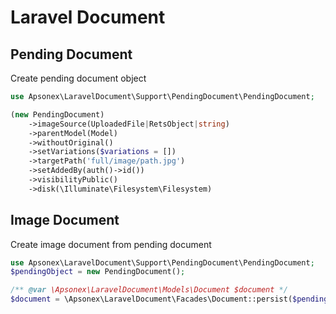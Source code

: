 # Laravel Document

## Pending Document

Create pending document object

```php
use Apsonex\LaravelDocument\Support\PendingDocument\PendingDocument;

(new PendingDocument)
    ->imageSource(UploadedFile|RetsObject|string)
    ->parentModel(Model)
    ->withoutOriginal()
    ->setVariations($variations = [])
    ->targetPath('full/image/path.jpg')
    ->setAddedBy(auth()->id())
    ->visibilityPublic()
    ->disk(\Illuminate\Filesystem\Filesystem)

```

## Image Document

Create image document from pending document

```php
use Apsonex\LaravelDocument\Support\PendingDocument\PendingDocument;
$pendingObject = new PendingDocument();

/** @var \Apsonex\LaravelDocument\Models\Document $document */
$document = \Apsonex\LaravelDocument\Facades\Document::persist($pendingObject)
```